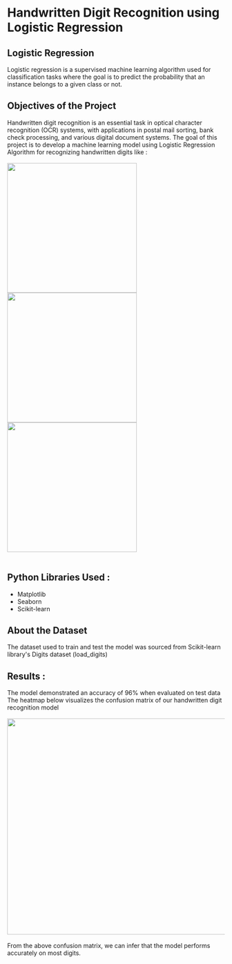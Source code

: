 # Handwritten Digit Recognition using Logistic Regression
## Logistic Regression
Logistic regression is a supervised machine learning algorithm used for classification tasks where the goal is to predict the probability that an instance belongs to a given class or not. 
## Objectives of the Project
Handwritten digit recognition is an essential task in optical character recognition (OCR) systems, with applications in postal mail sorting, bank check processing, and various digital document systems. The goal of this project is to develop a machine learning model using Logistic Regression Algorithm for recognizing handwritten digits like : <br/><br/>
<img src="https://github.com/user-attachments/assets/d332d43e-764c-4f37-a649-4fda664edb27" height="300px" width="300px"/>
<img src="https://github.com/user-attachments/assets/7c216825-d603-4556-a683-d7d05c15092b" height="300px" width="300px"/>
<img src="https://github.com/user-attachments/assets/a6507a85-2e37-436d-a196-a9ee4bda1e20" height="300px" width="300px"/>
<br/><br/>
## Python Libraries Used :
+ Matplotlib
+ Seaborn
+ Scikit-learn
## About the Dataset
The dataset used to train and test the model was sourced from Scikit-learn library's Digits dataset (load_digits)
## Results :
The model demonstrated an accuracy of 96% when evaluated on test data
The heatmap below visualizes the confusion matrix of our handwritten digit recognition model <br/><br/>
<img src="https://github.com/user-attachments/assets/ea32831f-1869-49d6-b73d-21cd3fbf4aa9" height="500px" width="700px"/>
<br/><br/>
From the above confusion matrix, we can infer that the model performs accurately on most digits.
